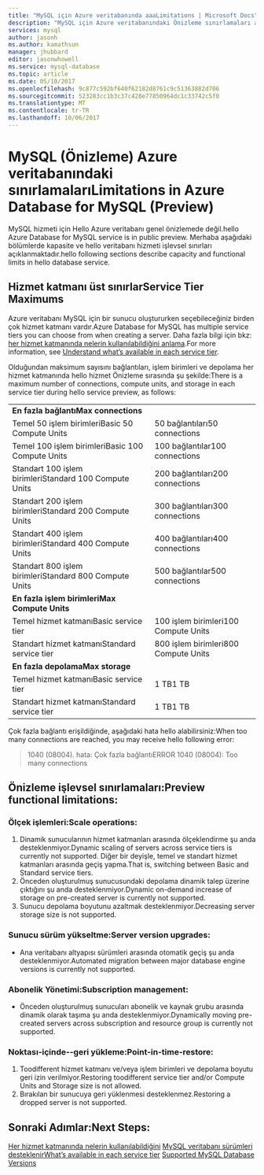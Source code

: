 ```yaml
---
title: "MySQL için Azure veritabanında aaaLimitations | Microsoft Docs"
description: "MySQL için Azure veritabanındaki Önizleme sınırlamaları açıklar."
services: mysql
author: jasonh
ms.author: kamathsun
manager: jhubbard
editor: jasonwhowell
ms.service: mysql-database
ms.topic: article
ms.date: 05/10/2017
ms.openlocfilehash: 9c877c592bf640f62182d8761c9c51363882d706
ms.sourcegitcommit: 523283cc1b3c37c428e77850964dc1c33742c5f0
ms.translationtype: MT
ms.contentlocale: tr-TR
ms.lasthandoff: 10/06/2017
---
```

# <a name="limitations-in-azure-database-for-mysql-preview"></a><span data-ttu-id="1c18c-103">MySQL (Önizleme) Azure veritabanındaki sınırlamaları</span><span class="sxs-lookup"><span data-stu-id="1c18c-103">Limitations in Azure Database for MySQL (Preview)</span></span>
<span data-ttu-id="1c18c-104">MySQL hizmeti için Hello Azure veritabanı genel önizlemede değil.</span><span class="sxs-lookup"><span data-stu-id="1c18c-104">hello Azure Database for MySQL service is in public preview.</span></span> <span data-ttu-id="1c18c-105">Merhaba aşağıdaki bölümlerde kapasite ve hello veritabanı hizmeti işlevsel sınırları açıklanmaktadır.</span><span class="sxs-lookup"><span data-stu-id="1c18c-105">hello following sections describe capacity and functional limits in hello database service.</span></span>

## <a name="service-tier-maximums"></a><span data-ttu-id="1c18c-106">Hizmet katmanı üst sınırlar</span><span class="sxs-lookup"><span data-stu-id="1c18c-106">Service Tier Maximums</span></span>
<span data-ttu-id="1c18c-107">Azure veritabanı MySQL için bir sunucu oluştururken seçebileceğiniz birden çok hizmet katmanı vardır.</span><span class="sxs-lookup"><span data-stu-id="1c18c-107">Azure Database for MySQL has multiple service tiers you can choose from when creating a server.</span></span> <span data-ttu-id="1c18c-108">Daha fazla bilgi için bkz: [her hizmet katmanında nelerin kullanılabildiğini anlama](concepts-service-tiers.md).</span><span class="sxs-lookup"><span data-stu-id="1c18c-108">For more information, see [Understand what’s available in each service tier](concepts-service-tiers.md).</span></span>  

<span data-ttu-id="1c18c-109">Olduğundan maksimum sayısını bağlantıları, işlem birimleri ve depolama her hizmet katmanında hello hizmet Önizleme sırasında şu şekilde:</span><span class="sxs-lookup"><span data-stu-id="1c18c-109">There is a maximum number of connections, compute units, and storage in each service tier during hello service preview, as follows:</span></span> 

|                            |                   |
| :------------------------- | :---------------- |
| <span data-ttu-id="1c18c-110">**En fazla bağlantı**</span><span class="sxs-lookup"><span data-stu-id="1c18c-110">**Max connections**</span></span>        |                   |
| <span data-ttu-id="1c18c-111">Temel 50 işlem birimleri</span><span class="sxs-lookup"><span data-stu-id="1c18c-111">Basic 50 Compute Units</span></span>     | <span data-ttu-id="1c18c-112">50 bağlantıları</span><span class="sxs-lookup"><span data-stu-id="1c18c-112">50 connections</span></span>    |
| <span data-ttu-id="1c18c-113">Temel 100 işlem birimleri</span><span class="sxs-lookup"><span data-stu-id="1c18c-113">Basic 100 Compute Units</span></span>    | <span data-ttu-id="1c18c-114">100 bağlantılar</span><span class="sxs-lookup"><span data-stu-id="1c18c-114">100 connections</span></span>   |
| <span data-ttu-id="1c18c-115">Standart 100 işlem birimleri</span><span class="sxs-lookup"><span data-stu-id="1c18c-115">Standard 100 Compute Units</span></span> | <span data-ttu-id="1c18c-116">200 bağlantıları</span><span class="sxs-lookup"><span data-stu-id="1c18c-116">200 connections</span></span>   |
| <span data-ttu-id="1c18c-117">Standart 200 işlem birimleri</span><span class="sxs-lookup"><span data-stu-id="1c18c-117">Standard 200 Compute Units</span></span> | <span data-ttu-id="1c18c-118">300 bağlantıları</span><span class="sxs-lookup"><span data-stu-id="1c18c-118">300 connections</span></span>   |
| <span data-ttu-id="1c18c-119">Standart 400 işlem birimleri</span><span class="sxs-lookup"><span data-stu-id="1c18c-119">Standard 400 Compute Units</span></span> | <span data-ttu-id="1c18c-120">400 bağlantıları</span><span class="sxs-lookup"><span data-stu-id="1c18c-120">400 connections</span></span>   |
| <span data-ttu-id="1c18c-121">Standart 800 işlem birimleri</span><span class="sxs-lookup"><span data-stu-id="1c18c-121">Standard 800 Compute Units</span></span> | <span data-ttu-id="1c18c-122">500 bağlantılar</span><span class="sxs-lookup"><span data-stu-id="1c18c-122">500 connections</span></span>   |
| <span data-ttu-id="1c18c-123">**En fazla işlem birimleri**</span><span class="sxs-lookup"><span data-stu-id="1c18c-123">**Max Compute Units**</span></span>      |                   |
| <span data-ttu-id="1c18c-124">Temel hizmet katmanı</span><span class="sxs-lookup"><span data-stu-id="1c18c-124">Basic service tier</span></span>         | <span data-ttu-id="1c18c-125">100 işlem birimleri</span><span class="sxs-lookup"><span data-stu-id="1c18c-125">100 Compute Units</span></span> |
| <span data-ttu-id="1c18c-126">Standart hizmet katmanı</span><span class="sxs-lookup"><span data-stu-id="1c18c-126">Standard service tier</span></span>      | <span data-ttu-id="1c18c-127">800 işlem birimleri</span><span class="sxs-lookup"><span data-stu-id="1c18c-127">800 Compute Units</span></span> |
| <span data-ttu-id="1c18c-128">**En fazla depolama**</span><span class="sxs-lookup"><span data-stu-id="1c18c-128">**Max storage**</span></span>            |                   |
| <span data-ttu-id="1c18c-129">Temel hizmet katmanı</span><span class="sxs-lookup"><span data-stu-id="1c18c-129">Basic service tier</span></span>         | <span data-ttu-id="1c18c-130">1 TB</span><span class="sxs-lookup"><span data-stu-id="1c18c-130">1 TB</span></span>              |
| <span data-ttu-id="1c18c-131">Standart hizmet katmanı</span><span class="sxs-lookup"><span data-stu-id="1c18c-131">Standard service tier</span></span>      | <span data-ttu-id="1c18c-132">1 TB</span><span class="sxs-lookup"><span data-stu-id="1c18c-132">1 TB</span></span>              |

<span data-ttu-id="1c18c-133">Çok fazla bağlantı erişildiğinde, aşağıdaki hata hello alabilirsiniz:</span><span class="sxs-lookup"><span data-stu-id="1c18c-133">When too many connections are reached, you may receive hello following error:</span></span>
> <span data-ttu-id="1c18c-134">1040 (08004). hata: Çok fazla bağlantı</span><span class="sxs-lookup"><span data-stu-id="1c18c-134">ERROR 1040 (08004): Too many connections</span></span>

## <a name="preview-functional-limitations"></a><span data-ttu-id="1c18c-135">Önizleme işlevsel sınırlamaları:</span><span class="sxs-lookup"><span data-stu-id="1c18c-135">Preview functional limitations:</span></span>
### <a name="scale-operations"></a><span data-ttu-id="1c18c-136">Ölçek işlemleri:</span><span class="sxs-lookup"><span data-stu-id="1c18c-136">Scale operations:</span></span>
1.  <span data-ttu-id="1c18c-137">Dinamik sunucularının hizmet katmanları arasında ölçeklendirme şu anda desteklenmiyor.</span><span class="sxs-lookup"><span data-stu-id="1c18c-137">Dynamic scaling of servers across service tiers is currently not supported.</span></span> <span data-ttu-id="1c18c-138">Diğer bir deyişle, temel ve standart hizmet katmanları arasında geçiş yapma.</span><span class="sxs-lookup"><span data-stu-id="1c18c-138">That is, switching between Basic and Standard service tiers.</span></span>
2.  <span data-ttu-id="1c18c-139">Önceden oluşturulmuş sunucusundaki depolama dinamik talep üzerine çıktığını şu anda desteklenmiyor.</span><span class="sxs-lookup"><span data-stu-id="1c18c-139">Dynamic on-demand increase of storage on pre-created server is currently not supported.</span></span>
3.  <span data-ttu-id="1c18c-140">Sunucu depolama boyutunu azaltmak desteklenmiyor.</span><span class="sxs-lookup"><span data-stu-id="1c18c-140">Decreasing server storage size is not supported.</span></span>

### <a name="server-version-upgrades"></a><span data-ttu-id="1c18c-141">Sunucu sürüm yükseltme:</span><span class="sxs-lookup"><span data-stu-id="1c18c-141">Server version upgrades:</span></span>
- <span data-ttu-id="1c18c-142">Ana veritabanı altyapısı sürümleri arasında otomatik geçiş şu anda desteklenmiyor.</span><span class="sxs-lookup"><span data-stu-id="1c18c-142">Automated migration between major database engine versions is currently not supported.</span></span>

### <a name="subscription-management"></a><span data-ttu-id="1c18c-143">Abonelik Yönetimi:</span><span class="sxs-lookup"><span data-stu-id="1c18c-143">Subscription management:</span></span>
- <span data-ttu-id="1c18c-144">Önceden oluşturulmuş sunucuları abonelik ve kaynak grubu arasında dinamik olarak taşıma şu anda desteklenmiyor.</span><span class="sxs-lookup"><span data-stu-id="1c18c-144">Dynamically moving pre-created servers across subscription and resource group is currently not supported.</span></span>

### <a name="point-in-time-restore"></a><span data-ttu-id="1c18c-145">Noktası-içinde--geri yükleme:</span><span class="sxs-lookup"><span data-stu-id="1c18c-145">Point-in-time-restore:</span></span>
1.  <span data-ttu-id="1c18c-146">Toodifferent hizmet katmanı ve/veya işlem birimleri ve depolama boyutu geri izin verilmiyor.</span><span class="sxs-lookup"><span data-stu-id="1c18c-146">Restoring toodifferent service tier and/or Compute Units and Storage size is not allowed.</span></span>
2.  <span data-ttu-id="1c18c-147">Bırakılan bir sunucuya geri yüklenmesi desteklenmez.</span><span class="sxs-lookup"><span data-stu-id="1c18c-147">Restoring a dropped server is not supported.</span></span>

## <a name="next-steps"></a><span data-ttu-id="1c18c-148">Sonraki Adımlar:</span><span class="sxs-lookup"><span data-stu-id="1c18c-148">Next Steps:</span></span>
<span data-ttu-id="1c18c-149">[Her hizmet katmanında nelerin kullanılabildiğini](concepts-service-tiers.md)
[MySQL veritabanı sürümleri desteklenir](concepts-supported-versions.md)</span><span class="sxs-lookup"><span data-stu-id="1c18c-149">[What’s available in each service tier](concepts-service-tiers.md)
[Supported MySQL Database Versions](concepts-supported-versions.md)</span></span>
